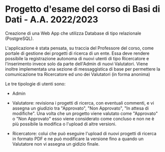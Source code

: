 # Progetto d'esame del corso di Basi di Dati - A.A. 2022/2023

Creazione di una Web App che utilizza Database di tipo relazionale (PostgreSQL).

L'applicazione è stata pensata, su traccia del Professore del corso, come portale di gestione dei progetti di ricerca di un ente. 
Essa deve rendere possibile la registrazione autonoma di nuovi utenti di tipo Ricercatore e l'inserimento invece solo da parte dell'Admin di nuovi Valutatori.
Viene inoltre implementata una sezione di messaggistica di base per permettere la comunicazione tra Ricercatore ed uno dei Valutatori (in forma anonima)

Le tre tipologie di utenti sono:

- Admin

- Valutatore: revisiona i progetti di ricerca, con eventuali commenti, e vi assegna un giudizio tra "Approvato", "Non Approvato", "In attesa di modifiche".
  Una volta che un progetto viene valutato come "Approvato" o "Non Approvato" esso viene considerato come concluso e non ne è più possibile la modifica o l'upload di altre versioni.

- Ricercatore: colui che può eseguire l'upload di nuovi progetti di ricerca in formato PDF e ne può modificare la versione fino a quando un Valutatore
  non vi assegna un gidizio finale.

  
